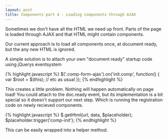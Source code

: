 ```yaml
---
layout: post
title: Components part 4 - Loading components through AJAX
---
```


Sometimes we don't have all the HTML we need up front. Parts of the page is loaded through AJAX and that HTML might contain components.

Our current approach is to load all components once, at document ready, but the any new HTML is ignored.

A simple solution is to attach your own "document ready" startup code using jQuerys eventsystem

{% highlight javascript %}
$('.comp-form-ajax').on('init.comp', function() {
var $root = $(this);
    // etc as usual
});
{% endhighlight %}

This creates a little problem. Nothing will happen automatically on page load! You could attach to the doc.ready event, but its implementation is a bit special so it doesn't support our next step. Which is running the registration code on newly recieved components.

{% highlight javascript %}
$.getHtml(url, data, $placeholder);
$placeholder.trigger('comp-init');
{% endhighlight %}


This can be easily wrapped into a helper method.
